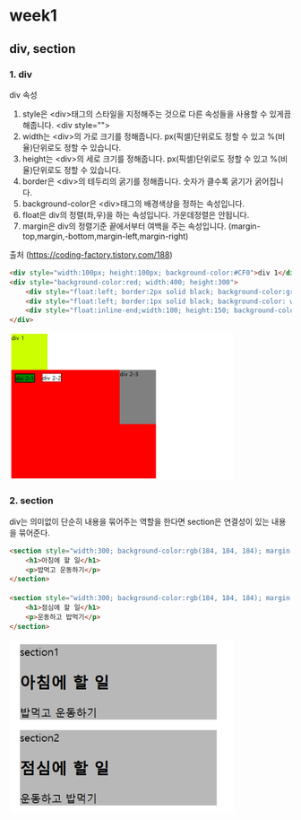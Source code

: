 # week1
## div, section

### 1. div

div 속성
1. style은 \<div>태그의 스타일을 지정해주는 것으로 다른 속성들을 사용할 수 있게끔 해줍니다. \<div style="">
2. width는 \<div>의 가로 크기를 정해줍니다. px(픽셀)단위로도 정할 수 있고 %(비율)단위로도 정할 수 있습니다.
3. height는 \<div>의 세로 크기를 정해줍니다. px(픽셀)단위로도 정할 수 있고 %(비율)단위로도 정할 수 있습니다.
4. border은 \<div>의 테두리의 굵기를 정해줍니다. 숫자가 클수록 굵기가 굵어집니다.
5. background-color은 \<div>태그의 배경색상을 정하는 속성입니다.
6. float은 div의 정렬(좌,우)을 하는 속성입니다. 가운데정렬은 안됩니다.
7. margin은 div의 정렬기준 끝에서부터 여백을 주는 속성입니다. (margin-top,margin,-bottom,margin-left,margin-right)

출처 (https://coding-factory.tistory.com/188)

```html
<div style="width:100px; height:100px; background-color:#CF0">div 1</div>
<div style="background-color:red; width:400; height:300">
    <div style="float:left; border:2px solid black; background-color:green; margin:10px">div 2-1</div>
    <div style="float:left; border:1px solid black; background-color: white; margin:10px">div 2-2</div>
    <div style="float:inline-end;width:100; height:150; background-color:gray";>div 2-3</div>
</div>
```
<img src="./imgs/div.PNG" width="400"/>

### 2. section

div는 의미없이 단순히 내용을 묶어주는 역할을 한다면 section은 연결성이 있는 내용을 묶어준다.

```html
<section style="width:300; background-color:rgb(184, 184, 184); margin:10px"> section1
    <h1>아침에 할 일</h1>
    <p>밥먹고 운동하기</p>
</section>

<section style="width:300; background-color:rgb(184, 184, 184); margin:10px">section2
    <h1>점심에 할 일</h1>
    <p>운동하고 밥먹기</p>
</section>
```
<img src="./imgs/section.PNG" width="400"/>
